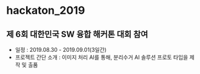 # hackaton_2019
## 제 6회 대한민국 SW 융합 해커톤 대회 참여
- 일정 : 2019.08.30 - 2019.09.01(3일간)
- 프로젝트 간단 소개 : 이미지 처리 AI를 통해, 분리수거 AI 솔루션 프로토 타입을 제작 및 출품
